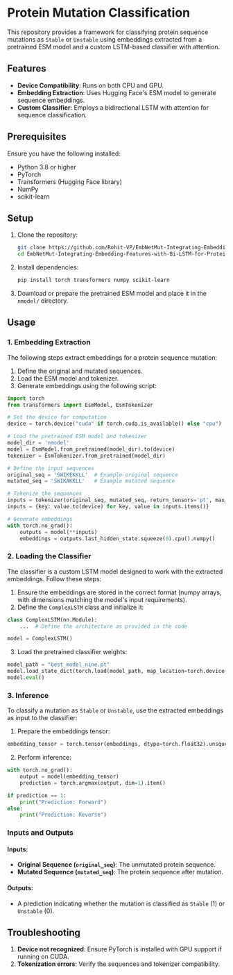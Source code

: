 # Protein Mutation Classification

This repository provides a framework for classifying protein sequence mutations as `Stable` or `Unstable` using embeddings extracted from a pretrained ESM model and a custom LSTM-based classifier with attention.

## Features

- **Device Compatibility**: Runs on both CPU and GPU.
- **Embedding Extraction**: Uses Hugging Face's ESM model to generate sequence embeddings.
- **Custom Classifier**: Employs a bidirectional LSTM with attention for sequence classification.

## Prerequisites

Ensure you have the following installed:

- Python 3.8 or higher
- PyTorch
- Transformers (Hugging Face library)
- NumPy
- scikit-learn

## Setup

1. Clone the repository:

   ```bash
   git clone https://github.com/Rohit-VP/EmbNetMut-Integrating-Embedding-Features-with-Bi-LSTM-for-Protein-Mutation-Stability-Classification/tree/main
   cd EmbNetMut-Integrating-Embedding-Features-with-Bi-LSTM-for-Protein-Mutation-Stability-Classification
   ```

2. Install dependencies:

   ```bash
   pip install torch transformers numpy scikit-learn
   ```

3. Download or prepare the pretrained ESM model and place it in the `nmodel/` directory.

## Usage

### 1. Embedding Extraction

The following steps extract embeddings for a protein sequence mutation:

1. Define the original and mutated sequences.
2. Load the ESM model and tokenizer.
3. Generate embeddings using the following script:

```python
import torch
from transformers import EsmModel, EsmTokenizer

# Set the device for computation
device = torch.device("cuda" if torch.cuda.is_available() else "cpu")

# Load the pretrained ESM model and tokenizer
model_dir = 'nmodel'
model = EsmModel.from_pretrained(model_dir).to(device)
tokenizer = EsmTokenizer.from_pretrained(model_dir)

# Define the input sequences
original_seq = 'SWIKEKKLL'  # Example original sequence
mutated_seq = 'SWIKAKKLL'   # Example mutated sequence

# Tokenize the sequences
inputs = tokenizer(original_seq, mutated_seq, return_tensors='pt', max_length=25, padding=True, truncation=True)
inputs = {key: value.to(device) for key, value in inputs.items()}

# Generate embeddings
with torch.no_grad():
    outputs = model(**inputs)
    embeddings = outputs.last_hidden_state.squeeze(0).cpu().numpy()
```

### 2. Loading the Classifier

The classifier is a custom LSTM model designed to work with the extracted embeddings. Follow these steps:

1. Ensure the embeddings are stored in the correct format (numpy arrays, with dimensions matching the model's input requirements).
2. Define the `ComplexLSTM` class and initialize it:

```python
class ComplexLSTM(nn.Module):
    ...  # Define the architecture as provided in the code

model = ComplexLSTM()
```

3. Load the pretrained classifier weights:

```python
model_path = "best_model_nine.pt"
model.load_state_dict(torch.load(model_path, map_location=torch.device('cpu')))
model.eval()
```

### 3. Inference

To classify a mutation as `Stable` or `Unstable`, use the extracted embeddings as input to the classifier:

1. Prepare the embeddings tensor:

```python
embedding_tensor = torch.tensor(embeddings, dtype=torch.float32).unsqueeze(0)
```

2. Perform inference:

```python
with torch.no_grad():
    output = model(embedding_tensor)
    prediction = torch.argmax(output, dim=1).item()

if prediction == 1:
    print("Prediction: Forward")
else:
    print("Prediction: Reverse")
```

### Inputs and Outputs

#### Inputs:
- **Original Sequence (`original_seq`)**: The unmutated protein sequence.
- **Mutated Sequence (`mutated_seq`)**: The protein sequence after mutation.

#### Outputs:
- A prediction indicating whether the mutation is classified as `Stable` (1) or `Unstable` (0).


## Troubleshooting

1. **Device not recognized**: Ensure PyTorch is installed with GPU support if running on CUDA.
2. **Tokenization errors**: Verify the sequences and tokenizer compatibility.

